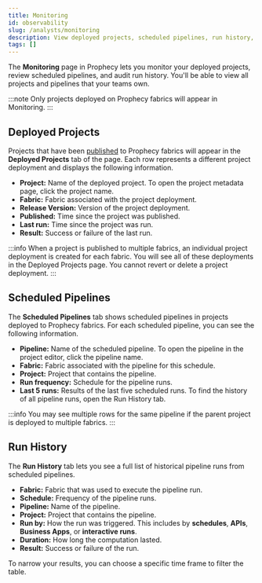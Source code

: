 ```yaml
---
title: Monitoring
id: observability
slug: /analysts/monitoring
description: View deployed projects, scheduled pipelines, run history, and cost and performance
tags: []
---
```


The **Monitoring** page in Prophecy lets you monitor your deployed projects, review scheduled pipelines, and audit run history. You'll be able to view all projects and pipelines that your teams own.

:::note
Only projects deployed on Prophecy fabrics will appear in Monitoring.
:::

## Deployed Projects

Projects that have been [published](/analysts/version-control/) to Prophecy fabrics will appear in the **Deployed Projects** tab of the page. Each row represents a different project deployment and displays the following information.

- **Project:** Name of the deployed project. To open the project metadata page, click the project name.
- **Fabric:** Fabric associated with the project deployment.
- **Release Version:** Version of the project deployment.
- **Published:** Time since the project was published.
- **Last run:** Time since the project was run.
- **Result:** Success or failure of the last run.

:::info
When a project is published to multiple fabrics, an individual project deployment is created for each fabric. You will see all of these deployments in the Deployed Projects page. You cannot revert or delete a project deployment.
:::

## Scheduled Pipelines

The **Scheduled Pipelines** tab shows scheduled pipelines in projects deployed to Prophecy fabrics. For each scheduled pipeline, you can see the following information.

- **Pipeline:** Name of the scheduled pipeline. To open the pipeline in the project editor, click the pipeline name.
- **Fabric:** Fabric associated with the pipeline for this schedule.
- **Project:** Project that contains the pipeline.
- **Run frequency:** Schedule for the pipeline runs.
- **Last 5 runs:** Results of the last five scheduled runs. To find the history of all pipeline runs, open the Run History tab.

:::info
You may see multiple rows for the same pipeline if the parent project is deployed to multiple fabrics.
:::

## Run History

The **Run History** tab lets you see a full list of historical pipeline runs from scheduled pipelines.

- **Fabric:** Fabric that was used to execute the pipeline run.
- **Schedule:** Frequency of the pipeline runs.
- **Pipeline:** Name of the pipeline.
- **Project:** Project that contains the pipeline.
- **Run by:** How the run was triggered. This includes by **schedules**, **APIs**, **Business Apps**, or **interactive runs**.
- **Duration:** How long the computation lasted.
- **Result:** Success or failure of the run.

To narrow your results, you can choose a specific time frame to filter the table.
